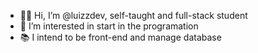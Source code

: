 - 🙋‍♂️ Hi, I’m @luizzdev, self-taught and full-stack student
- 👀 I’m interested in start in the programation
- 📚 I intend to be front-end and manage database
<!---
luizzdev/luizzdev is a ✨ special ✨ repository because its `README.md` (this file) appears on your GitHub profile.
You can click the Preview link to take a look at your changes.
--->
